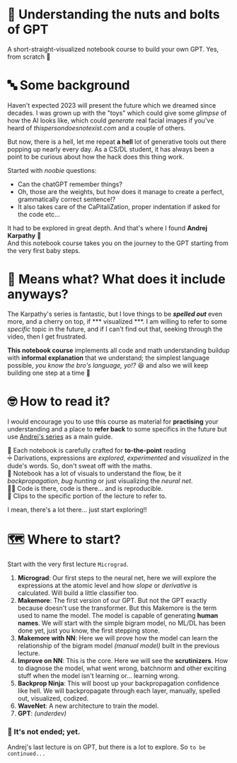 # 🔩 Understanding the nuts and bolts of GPT
A short-straight-visualized notebook course to build your own GPT. Yes, from scratch 👣

# 🔤 Some background
Haven't expected 2023 will present the future which we dreamed since decades. I was grown up with the "toys" which could give some *glimpse* of how the AI looks like, which could *generate* real facial images if you've heard of *thispersondoesnotexist.com* and a couple of others. 

But now, there is a hell, let me repeat **a hell** lot of generative tools out there popping up nearly every day. As a CS/DL student, it has always been a point to be curious about how the hack does this thing work. 

Started with *noobie* questions:
- Can the chatGPT remember things?
- Oh, those are the weights, but how does it manage to create a perfect, grammatically correct sentence!?
- It also takes care of the CaPitaliZation, proper indentation if asked for the code etc...

It had to be explored in great depth. And that's where I found **Andrej Karpathy** 🤘 <br>
And this notebook course takes you on the journey to the GPT starting from the very first baby steps.

# 😬 Means what? What does it include anyways?
The Karpathy's series is fantastic, but I love things to be ***spelled out*** even more, and a cherry on top, if *** visualized ***. I am willing to refer to some *specific* topic in the future, and if I can't find out that, seeking through the video, then I get frustrated.

**This notebook course** implements all code and math understanding buildup with **informal explanation** that we understand; the simplest language possible, *you know the bro's language, yo!?* 😆 and also we will keep building one step at a time 🧗

# 🤓 How to read it?
I would encourage you to use this course as material for **practising** your understanding and a place to **refer back** to some specifics in the future but use [Andrej's series](https://karpathy.ai/zero-to-hero.html) as a main guide.

🤗 Each notebook is carefully crafted for **to-the-point** reading <br>
➗ Darivations, expressions are *explored*, *experimented* and *visualized* in the dude's words. So, don't sweat off with the maths.<br>
📔 Notebook has a lot of visuals to understand the flow, be it *backpropagation*, *bug hunting* or just visualizing the *neural net*. <br>
👨‍💻 Code is there, code is there... and is reproducible. <br>
📎 Clips to the specific portion of the lecture to refer to.

I mean, there's a lot there... just start exploring!!

# 🗺 Where to start?
Start with the very first lecture `Micrograd`.
1. **Micrograd**: Our first steps to the neural net, here we will explore the expressions at the atomic level and how *slope* or *derivative* is calculated. Will build a little classifier too.
2. **Makemore**: The first version of our GPT. But not the GPT exactly because doesn't use the transformer. But this Makemore is the term used to name the model. The model is capable of generating **human names**. We will start with the simple bigram model, no ML/DL has been done yet, just you know, the first stepping stone.
3. **Makemore with NN**: Here we will prove how the model can learn the relationship of the bigram model *(manual model)* built in the previous lecture.
4. **Improve on NN**: This is the core. Here we will see the **scrutinizers**. How to diagnose the model, what went wrong, batchnorm and other exciting stuff when the model isn't learning or... learning wrong.
5. **Backprop Ninja**: This will boost up your backpropagation confidence like hell. We will backpropagate through each layer, manually, spelled out, visualized, codized.
6. **WaveNet**: A new architecture to train the model.
7. **GPT**: *(underdev)*

### 🦘 It's not ended; yet.
Andrej's last lecture is on GPT, but there is a lot to explore. So `to be continued...`

